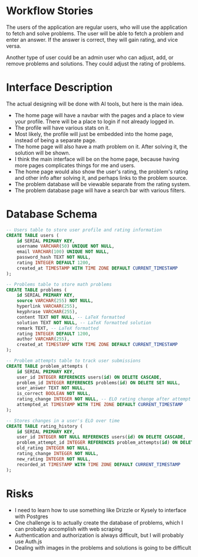 # Workflow Stories

The users of the application are regular users, who will use the application to fetch and solve problems.
The user will be able to fetch a problem and enter an answer.
If the answer is correct, they will gain rating, and vice versa.

Another type of user could be an admin user who can adjust, add, or remove problems and solutions.
They could adjust the rating of problems.

# Interface Description

The actual designing will be done with AI tools, but here is the main idea.
- The home page will have a navbar with the pages and a place to view your profile. There will be a place to login if not already logged in.
- The profile will have various stats on it.
- Most likely, the profile will just be embedded into the home page, instead of being a separate page.
- The home page will also have a math problem on it. After solving it, the solution will be shown.
- I think the main interface will be on the home page, because having more pages complicates things for me and users.
- The home page would also show the user's rating, the problem's rating and other info after solving it, and perhaps links to the problem source.
- The problem database will be viewable separate from the rating system.
- The problem database page will have a search bar with various filters.

# Database Schema
```sql
-- Users table to store user profile and rating information
CREATE TABLE users (
    id SERIAL PRIMARY KEY,
    username VARCHAR(50) UNIQUE NOT NULL,
    email VARCHAR(100) UNIQUE NOT NULL,
    password_hash TEXT NOT NULL,
    rating INTEGER DEFAULT 1200,
    created_at TIMESTAMP WITH TIME ZONE DEFAULT CURRENT_TIMESTAMP
);

-- Problems table to store math problems
CREATE TABLE problems (
    id SERIAL PRIMARY KEY,
    source VARCHAR(255) NOT NULL,
    hyperlink VARCHAR(255),
    keyphrase VARCHAR(255),
    content TEXT NOT NULL, -- LaTeX formatted
    solution TEXT NOT NULL, -- LaTeX formatted solution
    remark TEXT, -- LaTeX formatted
    rating INTEGER DEFAULT 1200,
    author VARCHAR(255),
    created_at TIMESTAMP WITH TIME ZONE DEFAULT CURRENT_TIMESTAMP
);

-- Problem attempts table to track user submissions
CREATE TABLE problem_attempts (
    id SERIAL PRIMARY KEY,
    user_id INTEGER REFERENCES users(id) ON DELETE CASCADE,
    problem_id INTEGER REFERENCES problems(id) ON DELETE SET NULL,
    user_answer TEXT NOT NULL,
    is_correct BOOLEAN NOT NULL,
    rating_change INTEGER NOT NULL, -- ELO rating change after attempt
    attempted_at TIMESTAMP WITH TIME ZONE DEFAULT CURRENT_TIMESTAMP
);

-- Stores changes in a user's ELO over time
CREATE TABLE rating_history (
    id SERIAL PRIMARY KEY,
    user_id INTEGER NOT NULL REFERENCES users(id) ON DELETE CASCADE,
    problem_attempt_id INTEGER REFERENCES problem_attempts(id) ON DELETE SET NULL,
    old_rating INTEGER NOT NULL,
    rating_change INTEGER NOT NULL,
    new_rating INTEGER NOT NULL,
    recorded_at TIMESTAMP WITH TIME ZONE DEFAULT CURRENT_TIMESTAMP
);
```

# Risks

- I need to learn how to use something like Drizzle or Kysely to interface with Postgres
- One challenge is to actually create the database of problems, which I can probably accomplish with web scraping
- Authentication and authorization is always difficult, but I will probably use Auth.js
- Dealing with images in the problems and solutions is going to be difficult